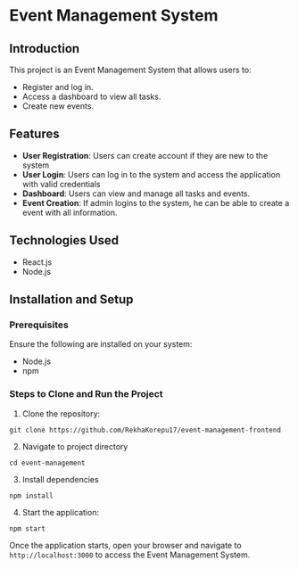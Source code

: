 # Event Management System

## Introduction
This project is an Event Management System that allows users to:
- Register and log in.
- Access a dashboard to view all tasks.
- Create new events.

## Features
- **User Registration**: Users can create account if they are new to the system
- **User Login**: Users can log in to the system and access the application with valid credentials
- **Dashboard**: Users can view and manage all tasks and events.
- **Event Creation**: If admin logins to the system, he can be able to create a event with all information.

## Technologies Used
- React.js
- Node.js


## Installation and Setup

### Prerequisites
Ensure the following are installed on your system:
- Node.js 
- npm 


### Steps to Clone and Run the Project
1. Clone the repository:
``` '
git clone https://github.com/RekhaKorepu17/event-management-frontend

```
2. Navigate to project directory
``` '
cd event-management
```
3. Install dependencies
```
npm install
```
4.  Start the application:
```
npm start
```
Once the application starts, open your browser and navigate to `http://localhost:3000` to access the Event Management System.